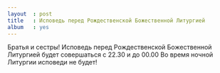 ```yaml
---
layout  : post
title   : Исповедь перед Рождественской Божественной Литургией
album   : yes
---
```

Братья и сестры!
Исповедь перед Рождественской Божественной Литургией будет совершаться с 22.30 и до 00.00
Во время ночной Литургии исповеди не будет!
